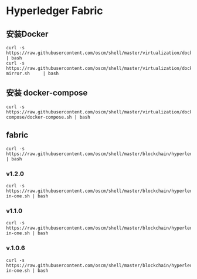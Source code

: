 # Hyperledger Fabric 

## 安装Docker
			
	curl -s https://raw.githubusercontent.com/oscm/shell/master/virtualization/docker/docker.centos7.ce.sh	 | bash
	curl -s https://raw.githubusercontent.com/oscm/shell/master/virtualization/docker/registry-mirror.sh	 | bash
			
			
## 安装 docker-compose
			
	curl -s https://raw.githubusercontent.com/oscm/shell/master/virtualization/docker/docker-compose/docker-compose.sh | bash	

## fabric

	curl -s https://raw.githubusercontent.com/oscm/shell/master/blockchain/hyperledger/fabric/clean.sh | bash
	
### v1.2.0

	curl -s https://raw.githubusercontent.com/oscm/shell/master/blockchain/hyperledger/fabric/1.2.0/all-in-one.sh | bash

### v1.1.0
	
	curl -s https://raw.githubusercontent.com/oscm/shell/master/blockchain/hyperledger/fabric/1.1.0/all-in-one.sh | bash
	
### v.1.0.6

	curl -s https://raw.githubusercontent.com/oscm/shell/master/blockchain/hyperledger/fabric/1.0.6/all-in-one.sh | bash
